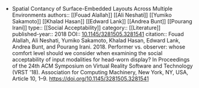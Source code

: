 - Spatial Contancy of Surface-Embedded Layouts Across Multiple Environments
  authors:: [[Fouad Alallah]] [[Ali Neshati]] [[Yumiko Sakamoto]] [[Khalad Hasan]] [[Edward Lank]] [[Andrea Bunt]] [[Pourang Irani]]
  type:: [[Social Acceptability]]
  category:: [[Literature]]  
  published-year:: 2018
  DOI:: [10.1145/3281505.3281541](https://doi.org/10.1145/3281505.3281541) 
  citation:: Fouad Alallah, Ali Neshati, Yumiko Sakamoto, Khalad Hasan, Edward Lank, Andrea Bunt, and Pourang Irani. 2018. Performer vs. observer: whose comfort level should we consider when examining the social acceptability of input modalities for head-worn display? In Proceedings of the 24th ACM Symposium on Virtual Reality Software and Technology (VRST '18). Association for Computing Machinery, New York, NY, USA, Article 10, 1–9. https://doi.org/10.1145/3281505.3281541